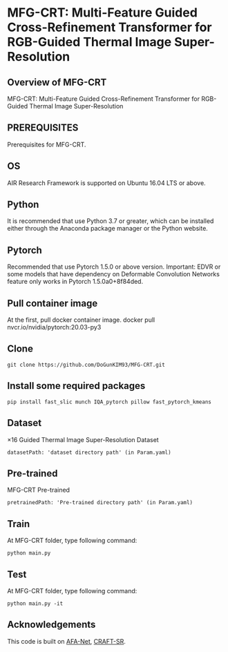  

# MFG-CRT: Multi-Feature Guided Cross-Refinement Transformer for RGB-Guided Thermal Image Super-Resolution

## Overview of MFG-CRT
MFG-CRT: Multi-Feature Guided Cross-Refinement Transformer for RGB-Guided Thermal Image Super-Resolution

## PREREQUISITES
Prerequisites for MFG-CRT.

## OS
AIR Research Framework is supported on Ubuntu 16.04 LTS or above.

## Python
It is recommended that use Python 3.7 or greater, which can be installed either through the Anaconda package manager or the Python website.

## Pytorch
Recommended that use Pytorch 1.5.0 or above version.
Important: EDVR or some models that have dependency on Deformable Convolution Networks feature only works in Pytorch 1.5.0a0+8f84ded.

## Pull container image
At the first, pull docker container image.
docker pull nvcr.io/nvidia/pytorch:20.03-py3

## Clone
```
git clone https://github.com/DoGunKIM93/MFG-CRT.git
```

## Install some required packages
```
pip install fast_slic munch IQA_pytorch pillow fast_pytorch_kmeans
```

## Dataset
×16 Guided Thermal Image Super-Resolution Dataset
```
datasetPath: 'dataset directory path' (in Param.yaml)
```

## Pre-trained
MFG-CRT Pre-trained
```
pretrainedPath: 'Pre-trained directory path' (in Param.yaml)
```

## Train 
At MFG-CRT folder, type following command:
```
python main.py
```
## Test
At MFG-CRT folder, type following command:
```
python main.py -it
```

## Acknowledgements
This code is built on [AFA-Net](https://github.com/DoGunKIM93/AFA-Net-And-Joint-IRLPRNet), [CRAFT-SR](https://github.com/AVC2-UESTC/CRAFT-SR/tree/main?tab=readme-ov-file).
